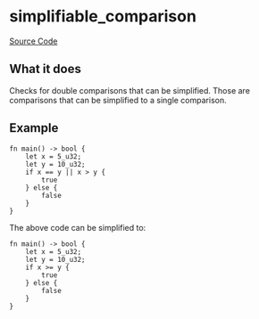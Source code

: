 # simplifiable_comparison

[Source Code](https://github.com/software-mansion/cairo-lint/tree/main/src/lints/double_comparison.rs#L85)

## What it does

Checks for double comparisons that can be simplified.
Those are comparisons that can be simplified to a single comparison.

## Example

```cairo
fn main() -> bool {
    let x = 5_u32;
    let y = 10_u32;
    if x == y || x > y {
        true
    } else {
        false
    }
}
```

The above code can be simplified to:

```cairo
fn main() -> bool {
    let x = 5_u32;
    let y = 10_u32;
    if x >= y {
        true
    } else {
        false
    }
}
```
